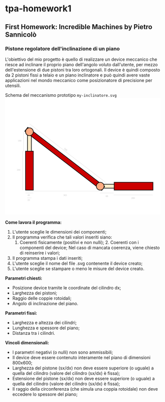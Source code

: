 # tpa-homework1
## First Homework: Incredible Machines by Pietro Sannicolò
### Pistone regolatore dell'inclinazione di un piano 
L'obiettivo del mio progetto è quello di realizzare un device meccanico che riesce ad inclinare il proprio piano dell'angolo voluto dall'utente, per mezzo dell'estensione di due pistoni tra loro ortogonali.
Il device è quindi composto da 2 pistoni fissi a telaio e un piano inclinatore e può quindi avere vaste applicazioni nel mondo meccanico come posizionatore di precisione per utensili.


Schema del meccanismo prototipo `my-inclinatore.svg`
![](my-inclinatore.svg)

**Come lavora il programma:**
1. L'utente sceglie le dimensioni dei componenti;
2. Il programma verifica che tali valori inseriti siano:
	1. Coerenti fisicamente (positivi e non nulli);
    	2. Coerenti con i componenti del device;
	Nel caso di mancata coerenza, viene chiesto di reinserire i valori;
3. Il programma stampa i dati inseriti;
4. L'utente sceglie il nome del file .svg contenente il device creato;
5. L'utente sceglie se stampare o meno le misure del device creato.

**Parametri chiesti:**
- Posizione device tramite le coordinate del cilindro dx;
- Larghezza dei pistoni;
- Raggio delle coppie rotoidali;
- Angolo di inclinazione del piano.

**Parametri fissi:**
- Larghezza e altezza dei cilindri;
- Lunghezza e spessore del piano;
- Distanza tra i cilindri.

**Vincoli dimensionali:**
- I parametri negativi (o nulli) non sono ammissibili;
- Il device deve essere contenuto interamente nel piano di dimensioni 800x600;
- Larghezza del pistone (sx/dx) non deve essere superiore (o uguale) a quella del cilindro (valore del cilindro (sx/dx) è fissa);
- Estensione del pistone (sx/dx) non deve essere superiore (o uguale) a quella del cilindro (valore del cilindro (sx/dx) è fissa);
- Il raggio della circonferenza (che simula una coppia rotoidale) non deve eccedere lo spessore del piano;



